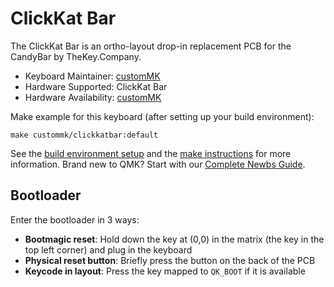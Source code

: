 # ClickKat Bar

The ClickKat Bar is an ortho-layout drop-in replacement PCB for the CandyBar by TheKey.Company.

* Keyboard Maintainer: [customMK](https://github.com/customMK)
* Hardware Supported: ClickKat Bar
* Hardware Availability: [customMK](https://www.custommk.com)

Make example for this keyboard (after setting up your build environment):

    make custommk/clickkatbar:default

See the [build environment setup](https://docs.qmk.fm/#/getting_started_build_tools) and the [make instructions](https://docs.qmk.fm/#/getting_started_make_guide) for more information. Brand new to QMK? Start with our [Complete Newbs Guide](https://docs.qmk.fm/#/newbs).

## Bootloader

Enter the bootloader in 3 ways:

* **Bootmagic reset**: Hold down the key at (0,0) in the matrix (the key in the top left corner) and plug in the keyboard
* **Physical reset button**: Briefly press the button on the back of the PCB
* **Keycode in layout**: Press the key mapped to `QK_BOOT` if it is available
